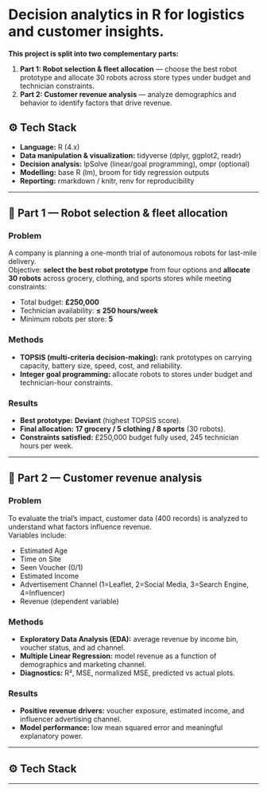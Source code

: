 # Decision analytics in R for logistics and customer insights.

**This project is split into two complementary parts:**

1. **Part 1: Robot selection & fleet allocation** — choose the best robot prototype and allocate 30 robots across store types under budget and technician constraints.  
2. **Part 2: Customer revenue analysis** — analyze demographics and behavior to identify factors that drive revenue.  

## ⚙️ Tech Stack
- **Language:** R (4.x)
- **Data manipulation & visualization:** tidyverse (dplyr, ggplot2, readr)
- **Decision analysis:** lpSolve (linear/goal programming), ompr (optional)
- **Modelling:** base R (lm), broom for tidy regression outputs
- **Reporting:** rmarkdown / knitr, renv for reproducibility

---

## 📑 Part 1 — Robot selection & fleet allocation

### Problem
A company is planning a one-month trial of autonomous robots for last-mile delivery.  
Objective: **select the best robot prototype** from four options and **allocate 30 robots** across grocery, clothing, and sports stores while meeting constraints:

- Total budget: **£250,000**  
- Technician availability: **≤ 250 hours/week**  
- Minimum robots per store: **5**  

### Methods
- **TOPSIS (multi-criteria decision-making):** rank prototypes on carrying capacity, battery size, speed, cost, and reliability.  
- **Integer goal programming:** allocate robots to stores under budget and technician-hour constraints.  

### Results
- **Best prototype:** **Deviant** (highest TOPSIS score).  
- **Final allocation:** **17 grocery / 5 clothing / 8 sports** (30 robots).  
- **Constraints satisfied:** £250,000 budget fully used, 245 technician hours per week.

---

## 📑 Part 2 — Customer revenue analysis

### Problem
To evaluate the trial’s impact, customer data (400 records) is analyzed to understand what factors influence revenue.  
Variables include:  
- Estimated Age  
- Time on Site  
- Seen Voucher (0/1)  
- Estimated Income  
- Advertisement Channel (1=Leaflet, 2=Social Media, 3=Search Engine, 4=Influencer)  
- Revenue (dependent variable)  

### Methods
- **Exploratory Data Analysis (EDA):** average revenue by income bin, voucher status, and ad channel.  
- **Multiple Linear Regression:** model revenue as a function of demographics and marketing channel.  
- **Diagnostics:** R², MSE, normalized MSE, predicted vs actual plots.  

### Results
- **Positive revenue drivers:** voucher exposure, estimated income, and influencer advertising channel.  
- **Model performance:** low mean squared error and meaningful explanatory power.  

---

## ⚙️ Tech Stack


---
